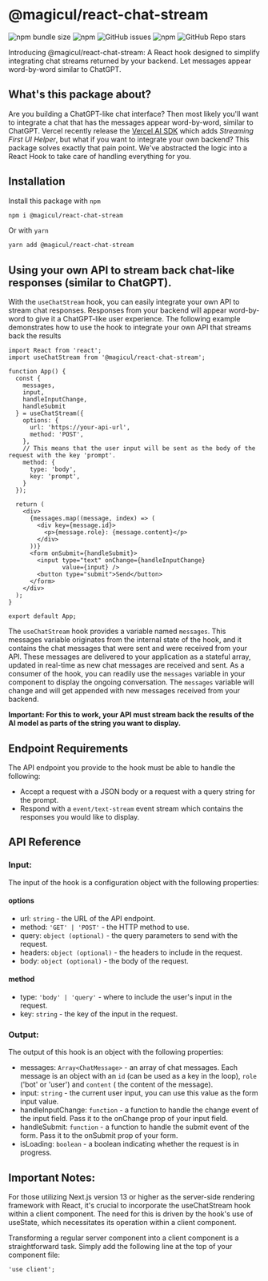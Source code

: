   # @magicul/react-chat-stream

![npm bundle size](https://img.shields.io/bundlephobia/min/@magicul/react-chat-stream)
![npm](https://img.shields.io/npm/dt/react-chat-stream)
![GitHub issues](https://img.shields.io/github/issues/XD2Sketch/react-chat-stream)
![npm](https://img.shields.io/npm/v/@magicul/react-chat-stream)
![GitHub Repo stars](https://img.shields.io/github/stars/XD2Sketch/react-chat-stream?style=social)

Introducing @magicul/react-chat-stream: A React hook designed to simplify integrating 
chat streams returned by your backend. Let messages appear word-by-word similar to ChatGPT.

## What's this package about?

Are you building a ChatGPT-like chat interface? Then most likely you'll want to integrate a chat that has the messages appear word-by-word, similar to ChatGPT. Vercel recently release the [Vercel AI SDK](https://vercel.com/blog/introducing-the-vercel-ai-sdk#streaming-first-ui-helpers) which adds _Streaming First UI Helper_, but what if you want to integrate your own backend? This package solves exactly that pain point. We've abstracted the logic into a React Hook to take care of handling everything for you.

## Installation

Install this package with `npm`

```bash
npm i @magicul/react-chat-stream
```

Or with `yarn`

```bash
yarn add @magicul/react-chat-stream
```

## Using your own API to stream back chat-like responses (similar to ChatGPT).

With the `useChatStream` hook, you can easily integrate your own API
to stream chat responses. Responses from your backend will appear
word-by-word to give it a ChatGPT-like user experience. The following
example demonstrates how to
use the hook to integrate your own API that streams back the results

```tsx
import React from 'react';
import useChatStream from '@magicul/react-chat-stream';

function App() {
  const {
    messages,
    input,
    handleInputChange,
    handleSubmit
  } = useChatStream({
    options: {
      url: 'https://your-api-url',
      method: 'POST',
    },
    // This means that the user input will be sent as the body of the request with the key 'prompt'.
    method: {
      type: 'body',
      key: 'prompt',
    }
  });

  return (
    <div>
      {messages.map((message, index) => (
        <div key={message.id}>
          <p>{message.role}: {message.content}</p>
        </div>
      ))}
      <form onSubmit={handleSubmit}>
        <input type="text" onChange={handleInputChange}
               value={input} />
        <button type="submit">Send</button>
      </form>
    </div>
  );
}

export default App;
```

The `useChatStream` hook provides a variable named `messages`. This
messages variable originates from the internal state of the hook, and
it contains the chat messages that were sent and were received from
your API. These messages are delivered to your application as a
stateful array, updated in real-time as new chat messages are received
and sent. As a consumer of the hook, you can readily use
the `messages` variable in your component to display the ongoing
conversation. The `messages` variable will change and will get
appended with new messages received from your backend.

**Important: For this to work, your API must stream back the results
of the AI model as parts of the string you want to display.**

## Endpoint Requirements

The API endpoint you provide to the hook must be able to handle the
following:

- Accept a request with a JSON body or a request with a query string
  for the prompt.
- Respond with a `event/text-stream` event stream which contains the
  responses you would like to display.

## API Reference

### Input:

The input of the hook is a configuration object with the following
properties:

#### options

- url: `string` - the URL of the API endpoint.
- method: `'GET' | 'POST'` - the HTTP method to use.
- query: `object (optional)` - the query parameters to send with the
  request.
- headers: `object (optional)` - the headers to include in the
  request.
- body: `object (optional)` - the body of the request.

#### method

- type: `'body' | 'query'` - where to include the user's input in the
  request.
- key: `string` - the key of the input in the request.

### Output:

The output of this hook is an object with the following properties:

- messages: `Array<ChatMessage>` - an array of chat messages. Each
  message is an object with an `id` (can be used as a key in the
  loop), `role` ('bot' or 'user') and `content` (
  the content of the message).
- input: `string` - the current user input, you can use this value as
  the form input value.
- handleInputChange: `function` - a function to handle the change
  event of the input field. Pass it to the onChange prop of your input
  field.
- handleSubmit: `function` - a function to handle the submit event of
  the form. Pass it to the onSubmit prop of your form.
- isLoading: `boolean` - a boolean indicating whether the request is
  in progress.

## Important Notes:

For those utilizing Next.js version 13 or higher as the server-side
rendering framework with React, it's crucial to incorporate the
useChatStream hook within a client component. The need for this is
driven by the hook's use of useState, which necessitates its operation
within a client component.

Transforming a regular server component into a client component is a
straightforward task. Simply add the following line at the top of your
component file:

```tsx
'use client';
```
